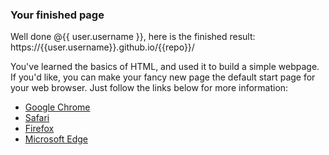 ### Your finished page

Well done @{{ user.username }}, here is the finished result: https://{{user.username}}.github.io/{{repo}}/

You've learned the basics of HTML, and used it to build a simple webpage. If you'd like, you can make your fancy new page the default start page for your web browser. Just follow the links below for more information:

- [Google Chrome](https://support.google.com/chrome/answer/95314?hl=en)
- [Safari](https://support.apple.com/guide/safari/set-your-homepage-ibrw1020/mac)
- [Firefox](https://support.mozilla.org/en-US/kb/how-to-set-the-home-page)
- [Microsoft Edge](https://support.microsoft.com/en-us/help/4027577/windows-change-your-home-page)
